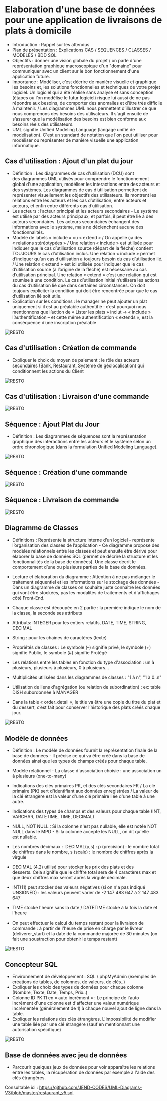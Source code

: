 # Elaboration d'une base de données pour une application de livraisons de plats à domicile

- Introduction : Rappel sur les attendus
- Plan de présentation : Explications CAS / SEQUENCES / CLASSES / MODELES / BDD SQL
- Objectifs : donner une vision globale du projet / on parle d'une représentation graphique macroscopique d'un "domaine" pour communiquer avec un client sur le bon fonctionnement d'une application future.
- Importance : Modéliser, c’est décrire de manière visuelle et graphique les besoins et, les solutions fonctionnelles et techniques de votre projet logiciel. Un logiciel qui a été réalisé sans analyse et sans conception (étapes où l’on modélise le futur logiciel) risque lui aussi de ne pas répondre aux besoins, de comporter des anomalies et d’être très difficile à maintenir. / Les diagrammes UML nous permettent d’illustrer ce que nous comprenons des besoins des utilisateurs. Il s'agit ensuite de s’assurer que la modélisation des besoins est bien conforme aux besoins réels des utilisateurs.
- UML signifie Unified Modeling Language (langage unifié de modélisation). C'est un standard de notation que l'on peut utiliser pour modéliser ou représenter de manière visuelle une application informatique. 

## Cas d'utilisation : Ajout d'un plat du jour

- Définition : Les diagrammes de cas d'utilisation (DCU) sont des diagrammes UML utilisés pour comprendre le fonctionnement global d'une application, modéliser les interactions entre des acteurs et des systèmes. Les diagrammes de cas d’utilisation permettent de représenter visuellement les objectifs des utilisateurs. Ils montrent les relations entre les acteurs et les cas d’utilisation, entre acteurs et acteurs, et enfin entre différents cas d’utilisation.
- Les acteurs : l’acteur principal et les acteurs secondaires - Le système est utilisé par des acteurs principaux, et parfois, il peut être lié à des acteurs secondaires. Les acteurs secondaires échangent des informations avec le système, mais ne déclenchent aucune des fonctionnalités.
- Modèle de labels « include » ou « extend » / On appelle ça des « relations stéréotypées » / Une relation « include » est utilisée pour indiquer que le cas d’utilisation source (départ de la flèche) contient TOUJOURS le cas d’utilisation inclus. Une relation « include » permet d’indiquer qu’un cas d’utilisation a toujours besoin du cas d’utilisation lié. / Une relation « extend » est ici utilisée pour indiquer que le cas d’utilisation source (à l’origine de la flèche) est nécessaire au cas d’utilisation principal. Une relation « extend » c’est une relation qui est soumise à une condition. Le cas d’utilisation initial n’utilisera les actions du cas d’utilisation lié que dans certaines circonstances. On doit toujours expliciter la condition qui doit être rencontrée pour que le cas d’utilisation lié soit utile.
- Explication sur les conditions : le manager ne peut ajouter un plat uniquement si il est au préalable authentifié : c’est pourquoi nous mentionnons que l’action de « Lister les plats » inclut -> « include » l’authentification – et cette même authentification « extends », est la conséquence d’une inscription préalable

![RESTO](https://raw.githubusercontent.com/JEND-CODES/UML-Diagrams-V3/master/Diagramme_Ajout_Plat_Jour_V4.png)

## Cas d'utilisation : Création de commande

- Expliquer le choix du moyen de paiement : le rôle des acteurs secondaires (Bank, Restaurant, Système de géolocalisation) qui conditionnent les actions du Client

![RESTO](https://raw.githubusercontent.com/JEND-CODES/UML-Diagrams-V3/master/Diagramme_Cr%C3%A9ation_Commande_V4.png)

## Cas d'utilisation : Livraison d'une commande

![RESTO](https://raw.githubusercontent.com/JEND-CODES/UML-Diagrams-V3/master/Diagramme_Livraison_Commande_V5.png)

## Séquence : Ajout Plat du Jour

- Définition : Les diagrammes de séquences sont la représentation graphique des interactions entre les acteurs et le système selon un ordre chronologique (dans la formulation Unified Modeling Language).

![RESTO](https://raw.githubusercontent.com/JEND-CODES/UML-Diagrams-V3/master/S%C3%A9quence_Ajout_Plat_du_jour_V1.png)

## Séquence : Création d'une commande

![RESTO](https://raw.githubusercontent.com/JEND-CODES/UML-Diagrams-V3/master/Sequence_Cr%C3%A9ation_de_Commande_v2.png)

## Séquence : Livraison de commande

![RESTO](https://raw.githubusercontent.com/JEND-CODES/UML-Diagrams-V3/master/S%C3%A9quence_Livraison_de_commande_V2.png)

## Diagramme de Classes

- Définitions : Représente la structure interne d’un logiciel - représente l’organisation des classes de l’application - Ce diagramme propose des modèles relationnels entre les classes et peut ensuite être dérivé pour élaborer la base de données SQL (permet de décrire la structure et les fonctionnalités de la base de données). Une classe décrit le comportement d’une ou plusieurs parties de la base de données.
- Lecture et élaboration du diagramme : Attention à ne pas mélanger le traitement séquentiel et les informations sur le stockage des données - Dans un diagramme de classes on souhaite juste connaître les données qui vont être stockées, pas les modalités de traitements et d'affichages côté Front-End.
- Chaque classe est découpée en 2 partie : la première indique le nom de la classe, la seconde ses attributs
- Attributs: INTEGER pour les entiers relatifs, DATE, TIME, STRING, DECIMAL
- String : pour les chaînes de caractères (texte)
- Propriétés de classes : Le symbole (–) signifie privé, le symbole (+) signifie Public, le symbole (#) signifie Protégé
- Les relations entre les tables en fonction du type d'association : un à plusieurs, plusieurs à plusieurs, 0 à plusieurs…
- Multiplicités utilisées dans les diagrammes de classes : "1 à n", "1 à 0..n"
- Utilisation de liens d'agrégation (ou relation de subordination) : ex: table DISH subordonnée à MANAGER

- Dans la table « order_detail », le title va être une copie du titre du plat et du dessert, c’est fait pour conserver l’historique des plats créés chaque jour.

![RESTO](https://raw.githubusercontent.com/JEND-CODES/UML-Diagrams-V3/master/Diagramme_de_Classes_V7.png)

## Modèle de données

- Définition : Le modèle de données fournit la représentation finale de la base de données - Il précise ce qui va être créé dans la base de données ainsi que les types de champs créés pour chaque table.
- Modèle relationnel - La classe d'association choisie : une association un à plusieurs (one-to-many) 
- Indications des clés primaires PK, et des clés secondaires FK / La clé primaire (PK) sert d'identifiant aux données enregistrées / La valeur de la clé étrangère est la valeur d'une clé primaire liée d'une table à une autre. 
- Indications des types de champs et des valeurs pour chaque table (INT, VARCHAR, DATETIME, TIME, DECIMAL)
- NULL, NOT NULL : Si la colonne n'est pas nullable, elle est notée NOT NULL dans le MPD - Si la colonne accepte les NULL, on dit qu'elle est nullable. 
- Les nombres décimaux :  DECIMAL(p,s) : p (precision) : le nombre total de chiffres dans le nombre, s (scale) : le nombre de chiffres après la virgule
- DECIMAL (4,2) utilisé pour stocker les prix des plats et des desserts. Cela signifie que le chiffre total sera de 4 caractères max et que deux chiffres max seront après la virgule décimale.
- INT(11) peut stocker des valeurs négatives (si on n'a pas indiqué UNSIGNED) : les valeurs peuvent varier de -2 147 483 647 à 2 147 483 647 
- TIME stocke l'heure sans la date / DATETIME stocke à la fois la date et l'heure

- On peut effectuer le calcul du temps restant pour la livraison de commande : à partir de l'heure de prise en charge par le livreur (deliverer_start) et la date de la commande majorée de 30 minutes (on fait une soustraction pour obtenir le temps restant)


![RESTO](https://raw.githubusercontent.com/JEND-CODES/UML-Diagrams-V3/master/Mod%C3%A8le_de_Donn%C3%A9es_V5.png)

## Concepteur SQL

- Environnement de développement : SQL / phpMyAdmin (exemples de créations de tables, de colonnes, de valeurs, de clés..)
- Expliquer les choix des types de données pour chaque colonne (Nombre, Texte, Date, Temps, Prix..)
- Colonne ID PK 11 en « auto incrément » : Le principe de l'auto incrément d'une colonne est d'affecter une valeur numérique incrémentée (généralement de 1) à chaque nouvel ajout de ligne dans la table.
- Expliquer les relations des clés étrangères. L'impossibilité de modifier une table liée par une clé étrangère (sauf en mentionnant une autorisation spécifique)

![RESTO](https://raw.githubusercontent.com/JEND-CODES/UML-Diagrams-V3/master/Concepteur_phpMyAdmin_BDD_V3.png)

## Base de données avec jeu de données

- Parcourir quelques jeux de données pour voir apparaître les relations entre les tables, la récupération de données par exemple à l'aide des clés étrangères.

Consultable ici : https://github.com/JEND-CODES/UML-Diagrams-V3/blob/master/restaurant_v5.sql



